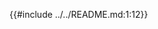 {{#include ../../README.md:1:12}}

[ballerina-security-logo]: img/logos/ballerina-security.png

[stdlib]: https://github.com/ballerina-platform/ballerina-standard-library
[auth]: https://github.com/ballerina-platform/module-ballerina-auth
[jwt]: https://github.com/ballerina-platform/module-ballerina-jwt
[oauth2]: https://github.com/ballerina-platform/module-ballerina-oauth2
[crypto]: https://github.com/ballerina-platform/module-ballerina-crypto
[url]: https://github.com/ballerina-platform/module-ballerina-url
[http]: https://github.com/ballerina-platform/module-ballerina-http
[grpc]: https://github.com/ballerina-platform/module-ballerina-grpc
[websocket]: https://github.com/ballerina-platform/module-ballerina-websocket
[websub]: https://github.com/ballerina-platform/module-ballerina-websub
[graphql]: https://github.com/ballerina-platform/module-ballerina-graphql
[kafka]: https://github.com/ballerina-platform/module-ballerinax-kafka
[rabbitmq]: https://github.com/ballerina-platform/module-ballerinax-rabbitmq
[nats]: https://github.com/ballerina-platform/module-ballerinax-nats
[stan]: https://github.com/ballerina-platform/module-ballerinax-stan
[email]: https://github.com/ballerina-platform/module-ballerina-email
[ftp]: https://github.com/ballerina-platform/module-ballerina-ftp
[tcp]: https://github.com/ballerina-platform/module-ballerina-tcp
[udp]: https://github.com/ballerina-platform/module-ballerina-udp
